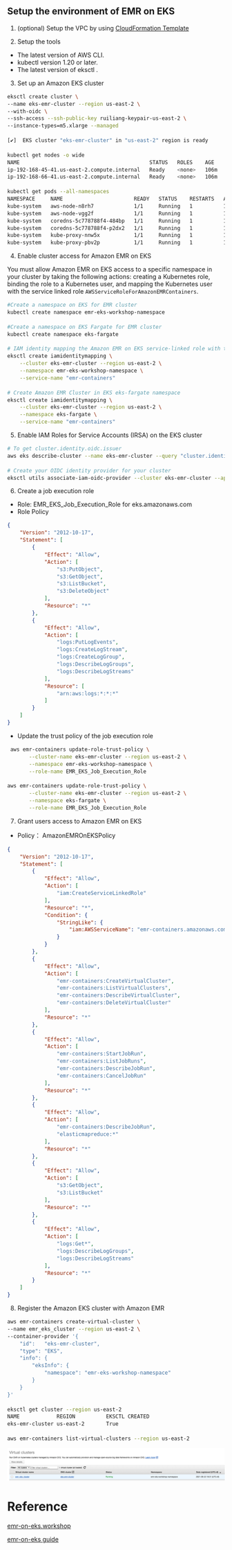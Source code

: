 ## Setup the environment of EMR on EKS
1. (optional) Setup the VPC by using [CloudFormation Template](https://aws-data-analytics-workshops.s3.amazonaws.com/emr-eks-workshop/cloudformation/eks_vpc_stack.yml)

2. Setup the tools
- The latest version of AWS CLI.
- kubectl version 1.20 or later.
- The latest version of eksctl .

3. Set up an Amazon EKS cluster
```bash
eksctl create cluster \
--name eks-emr-cluster --region us-east-2 \
--with-oidc \
--ssh-access --ssh-public-key ruiliang-keypair-us-east-2 \
--instance-types=m5.xlarge --managed

[✔]  EKS cluster "eks-emr-cluster" in "us-east-2" region is ready

kubectl get nodes -o wide
NAME                                          STATUS   ROLES    AGE    VERSION
ip-192-168-45-41.us-east-2.compute.internal   Ready    <none>   106m   v1.20.7-eks-135321   
ip-192-168-66-41.us-east-2.compute.internal   Ready    <none>   106m   v1.20.7-eks-135321 

kubectl get pods --all-namespaces
NAMESPACE     NAME                       READY   STATUS    RESTARTS   AGE
kube-system   aws-node-n8rh7             1/1     Running   1          107m
kube-system   aws-node-vgg2f             1/1     Running   1          107m
kube-system   coredns-5c778788f4-484bp   1/1     Running   1          119m
kube-system   coredns-5c778788f4-p2dx2   1/1     Running   1          119m
kube-system   kube-proxy-nnw5x           1/1     Running   1          107m
kube-system   kube-proxy-pbv2p           1/1     Running   1          107m
```

4. Enable cluster access for Amazon EMR on EKS

You must allow Amazon EMR on EKS access to a specific namespace in your cluster by taking the following actions: creating a Kubernetes role, binding the role to a Kubernetes user, and mapping the Kubernetes user with the service linked role `AWSServiceRoleForAmazonEMRContainers`.

```bash
#Create a namespace on EKS for EMR cluster
kubectl create namespace emr-eks-workshop-namespace

#Create a namespace on EKS Fargate for EMR cluster
kubectl create namespace eks-fargate

# IAM identity mapping the Amazon EMR on EKS service-linked role with the emr-containers user.
eksctl create iamidentitymapping \
    --cluster eks-emr-cluster --region us-east-2 \
    --namespace emr-eks-workshop-namespace \
    --service-name "emr-containers"

# Create Amazon EMR Cluster in EKS eks-fargate namespace
eksctl create iamidentitymapping \
    --cluster eks-emr-cluster --region us-east-2 \
    --namespace eks-fargate \
    --service-name "emr-containers"
```

5. Enable IAM Roles for Service Accounts (IRSA) on the EKS cluster 

```bash
# To get cluster.identity.oidc.issuer
aws eks describe-cluster --name eks-emr-cluster --query "cluster.identity.oidc.issuer" --region us-east-2 --output text

# Create your OIDC identity provider for your cluster
eksctl utils associate-iam-oidc-provider --cluster eks-emr-cluster --approve --region us-east-2
```

6. Create a job execution role
- Role: EMR_EKS_Job_Execution_Role for eks.amazonaws.com
- Role Policy
```json
{
    "Version": "2012-10-17",
    "Statement": [
        {
            "Effect": "Allow",
            "Action": [
                "s3:PutObject",
                "s3:GetObject",
                "s3:ListBucket",
                "s3:DeleteObject"
            ],
            "Resource": "*"
        },
        {
            "Effect": "Allow",
            "Action": [
                "logs:PutLogEvents",
                "logs:CreateLogStream",
                "logs:CreateLogGroup",
                "logs:DescribeLogGroups",
                "logs:DescribeLogStreams"
            ],
            "Resource": [
                "arn:aws:logs:*:*:*"
            ]
        }
    ]
}  
```
- Update the trust policy of the job execution role
```bash
 aws emr-containers update-role-trust-policy \
       --cluster-name eks-emr-cluster --region us-east-2 \
       --namespace emr-eks-workshop-namespace \
       --role-name EMR_EKS_Job_Execution_Role

aws emr-containers update-role-trust-policy \
       --cluster-name eks-emr-cluster --region us-east-2 \
       --namespace eks-fargate \
       --role-name EMR_EKS_Job_Execution_Role
```

7. Grant users access to Amazon EMR on EKS
- Policy： AmazonEMROnEKSPolicy
```json
{
    "Version": "2012-10-17",
    "Statement": [
        {
            "Effect": "Allow",
            "Action": [
                "iam:CreateServiceLinkedRole"
            ],
            "Resource": "*",
            "Condition": {
                "StringLike": {
                    "iam:AWSServiceName": "emr-containers.amazonaws.com"
                }
            }
        },
        {
            "Effect": "Allow",
            "Action": [
                "emr-containers:CreateVirtualCluster",
                "emr-containers:ListVirtualClusters",
                "emr-containers:DescribeVirtualCluster",
                "emr-containers:DeleteVirtualCluster"
            ],
            "Resource": "*"
        },
        {
            "Effect": "Allow",
            "Action": [
                "emr-containers:StartJobRun",
                "emr-containers:ListJobRuns",
                "emr-containers:DescribeJobRun",
                "emr-containers:CancelJobRun"
            ],
            "Resource": "*"
        },
        {
            "Effect": "Allow",
            "Action": [
                "emr-containers:DescribeJobRun",
                "elasticmapreduce:*"
            ],
            "Resource": "*"
        },
        {
            "Effect": "Allow",
            "Action": [
                "s3:GetObject",
                "s3:ListBucket"
            ],
            "Resource": "*"
        },
        {
            "Effect": "Allow",
            "Action": [
                "logs:Get*",
                "logs:DescribeLogGroups",
                "logs:DescribeLogStreams"
            ],
            "Resource": "*"
        }
    ]
}
```

8. Register the Amazon EKS cluster with Amazon EMR
```bash
aws emr-containers create-virtual-cluster \
--name emr_eks_cluster --region us-east-2 \
--container-provider '{
    "id":   "eks-emr-cluster",
    "type": "EKS",
    "info": {
        "eksInfo": {
            "namespace": "emr-eks-workshop-namespace"
        }
    }
}' 

eksctl get cluster --region us-east-2
NAME            REGION          EKSCTL CREATED
eks-emr-cluster us-east-2       True

aws emr-containers list-virtual-clusters --region us-east-2
```

![virtual_cluster](images/virtual_cluster.png)

# Reference
[emr-on-eks.workshop](https://emr-on-eks.workshop.aws/introduction.html)

[emr-on-eks guide](https://docs.aws.amazon.com/emr/latest/EMR-on-EKS-DevelopmentGuide/emr-eks.html)